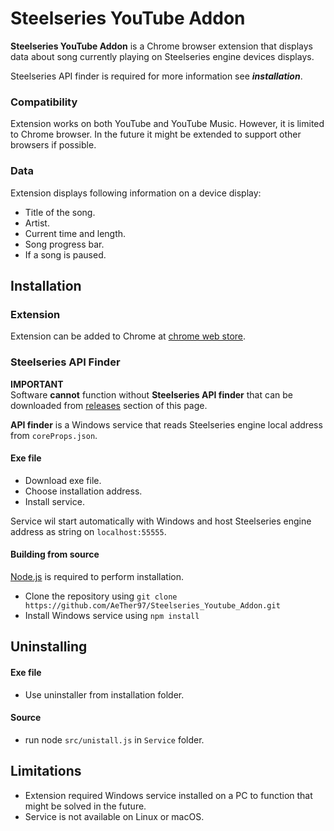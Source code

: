 # Steelseries YouTube Addon
**Steelseries YouTube Addon** is a Chrome browser extension that displays data about song currently playing on Steelseries engine devices displays.

Steelseries API finder is required for more information see ***installation***.

### Compatibility
Extension works on both YouTube and YouTube Music. However, it is limited to Chrome browser. In the future it might be extended to support other browsers if possible.

### Data
Extension displays following information on a device display:

- Title of the song.
- Artist.
- Current time and length.
- Song progress bar.
- If a song is paused.

## Installation

### Extension

Extension can be added to Chrome at [chrome web store](https://extension).

### Steelseries API Finder


**IMPORTANT**  
Software **cannot** function without **Steelseries API finder** that can be downloaded from [releases](https://github.com/AeTher97/Steelseries_Youtube_Addon/releases) section of this page.  

**API finder** is a Windows service that reads Steelseries engine local address from `coreProps.json`. 

#### Exe file
- Download exe file.
- Choose installation address.
- Install service.

Service wil start automatically with Windows and host Steelseries engine address as string on `localhost:55555`.

#### Building from source

[Node.js](https://nodejs.org/en/) is required to perform installation.
- Clone the repository using
`git clone https://github.com/AeTher97/Steelseries_Youtube_Addon.git`   
- Install Windows service using `npm install`
  
## Uninstalling

#### Exe file
- Use uninstaller from installation folder.

#### Source
- run node `src/unistall.js` in `Service` folder.


## Limitations
- Extension required Windows service installed on a PC to function that might be solved in the future.
- Service is not available on Linux or macOS.
